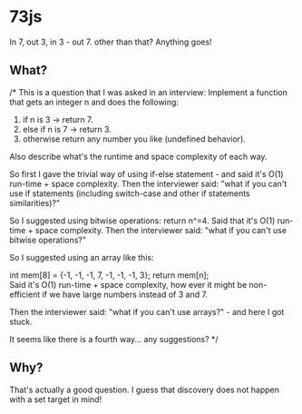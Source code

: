 # 73js
In 7, out 3, in 3 - out 7. other than that? Anything goes!

## What?

/* This is a question that I was asked in an interview:
Implement a function that gets an integer n and does the following:
1. if n is 3 -> return 7.
2. else if n is 7 -> return 3.
3. otherwise return any number you like (undefined behavior).

Also describe what's the runtime and space complexity of each way.

So first I gave the trivial way of using if-else statement - and said it's O(1) run-time + space complexity. Then the interviewer said: "what if you can't use if statements (including switch-case and other if statements similarities)?"

So I suggested using bitwise operations: return n^=4. Said that it's O(1) run-time + space complexity. Then the interviewer said: "what if you can't use bitwise operations?"

So I suggested using an array like this:

int mem[8] = {-1, -1, -1, 7, -1, -1, -1, 3}; 
return mem[n];               
Said it's O(1) run-time + space complexity, how ever it might be non-efficient if we have large numbers instead of 3 and 7.

Then the interviewer said: "what if you can't use arrays?" - and here I got stuck.

It seems like there is a fourth way... any suggestions? */


## Why?

That's actually a good question. I guess that discovery does not happen with a set target in mind!